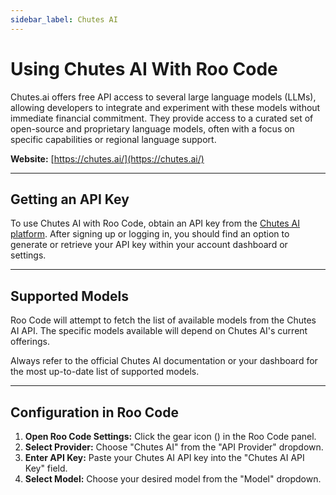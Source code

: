```yaml
---
sidebar_label: Chutes AI
---
```


# Using Chutes AI With Roo Code

Chutes.ai offers free API access to several large language models (LLMs), allowing developers to integrate and experiment with these models without immediate financial commitment. They provide access to a curated set of open-source and proprietary language models, often with a focus on specific capabilities or regional language support.

**Website:** [https://chutes.ai/](https://chutes.ai/)

---

## Getting an API Key

To use Chutes AI with Roo Code, obtain an API key from the [Chutes AI platform](https://chutes.ai/). After signing up or logging in, you should find an option to generate or retrieve your API key within your account dashboard or settings.

---

## Supported Models

Roo Code will attempt to fetch the list of available models from the Chutes AI API. The specific models available will depend on Chutes AI's current offerings.

Always refer to the official Chutes AI documentation or your dashboard for the most up-to-date list of supported models.

---

## Configuration in Roo Code

1.  **Open Roo Code Settings:** Click the gear icon (<Codicon name="gear" />) in the Roo Code panel.
2.  **Select Provider:** Choose "Chutes AI" from the "API Provider" dropdown.
3.  **Enter API Key:** Paste your Chutes AI API key into the "Chutes AI API Key" field.
4.  **Select Model:** Choose your desired model from the "Model" dropdown.
